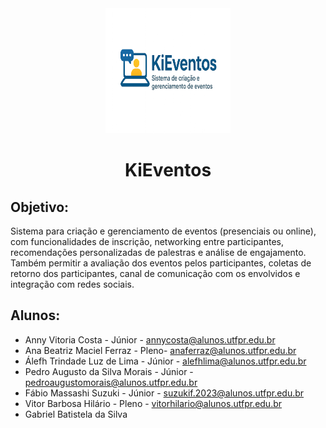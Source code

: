 <div align="center">
<img src="Logo_KiEventos.png" alt="Logo - KiEventos" width="200" height="200">
</div>
<h1 align="center"> KiEventos </h1>

## Objetivo:
Sistema para criação e gerenciamento de eventos (presenciais ou online), com funcionalidades de inscrição, networking entre participantes, recomendações personalizadas de palestras e análise de engajamento. Também permitir a avaliação dos eventos pelos participantes, coletas de retorno dos participantes, canal de comunicação com os envolvidos e integração com redes sociais. 

## Alunos:
- Anny Vitoria Costa - Júnior - annycosta@alunos.utfpr.edu.br
- Ana Beatriz Maciel Ferraz - Pleno- anaferraz@alunos.utfpr.edu.br 
- Álefh Trindade Luz de Lima - Júnior - alefhlima@alunos.utfpr.edu.br 
- Pedro Augusto da Silva Morais - Júnior - pedroaugustomorais@alunos.utfpr.edu.br 
- Fábio Massashi Suzuki - Júnior - suzukif.2023@alunos.utfpr.edu.br 
- Vitor Barbosa Hilário - Pleno - vitorhilario@alunos.utfpr.edu.br
- Gabriel Batistela da Silva
